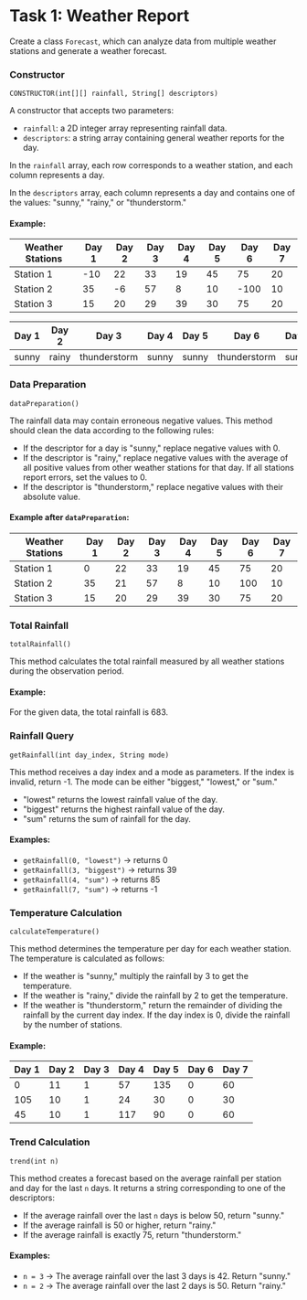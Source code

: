 # Task 1: Weather Report

Create a class `Forecast`, which can analyze data from multiple weather stations and generate a weather forecast.

### Constructor
`CONSTRUCTOR(int[][] rainfall, String[] descriptors)`

A constructor that accepts two parameters: 
- `rainfall`: a 2D integer array representing rainfall data.
- `descriptors`: a string array containing general weather reports for the day.

In the `rainfall` array, each row corresponds to a weather station, and each column represents a day.

In the `descriptors` array, each column represents a day and contains one of the values: "sunny," "rainy," or "thunderstorm."

#### Example:

| Weather Stations | Day 1 | Day 2 | Day 3 | Day 4 | Day 5 | Day 6 | Day 7 |
|------------------|-------|-------|-------|-------|-------|-------|-------|
| Station 1        | -10   | 22    | 33    | 19    | 45    | 75    | 20    |
| Station 2        | 35    | -6    | 57    | 8     | 10    | -100  | 10    |
| Station 3        | 15    | 20    | 29    | 39    | 30    | 75    | 20    |

| Day 1   | Day 2   | Day 3       | Day 4   | Day 5   | Day 6       | Day 7   |
|---------|---------|-------------|---------|---------|-------------|---------|
| sunny   | rainy   | thunderstorm| sunny   | sunny   | thunderstorm| sunny   |

### Data Preparation
`dataPreparation()`

The rainfall data may contain erroneous negative values. This method should clean the data according to the following rules:
- If the descriptor for a day is "sunny," replace negative values with 0.
- If the descriptor is "rainy," replace negative values with the average of all positive values from other weather stations for that day. If all stations report errors, set the values to 0.
- If the descriptor is "thunderstorm," replace negative values with their absolute value.

#### Example after `dataPreparation`:

| Weather Stations | Day 1 | Day 2 | Day 3 | Day 4 | Day 5 | Day 6 | Day 7 |
|------------------|-------|-------|-------|-------|-------|-------|-------|
| Station 1        | 0     | 22    | 33    | 19    | 45    | 75    | 20    |
| Station 2        | 35    | 21    | 57    | 8     | 10    | 100   | 10    |
| Station 3        | 15    | 20    | 29    | 39    | 30    | 75    | 20    |

### Total Rainfall
`totalRainfall()`

This method calculates the total rainfall measured by all weather stations during the observation period.

#### Example:
For the given data, the total rainfall is 683.

### Rainfall Query
`getRainfall(int day_index, String mode)`

This method receives a day index and a mode as parameters. If the index is invalid, return -1. The mode can be either "biggest," "lowest," or "sum."
- "lowest" returns the lowest rainfall value of the day.
- "biggest" returns the highest rainfall value of the day.
- "sum" returns the sum of rainfall for the day.

#### Examples:
- `getRainfall(0, "lowest")` → returns 0
- `getRainfall(3, "biggest")` → returns 39
- `getRainfall(4, "sum")` → returns 85
- `getRainfall(7, "sum")` → returns -1

### Temperature Calculation
`calculateTemperature()`

This method determines the temperature per day for each weather station. The temperature is calculated as follows:
- If the weather is "sunny," multiply the rainfall by 3 to get the temperature.
- If the weather is "rainy," divide the rainfall by 2 to get the temperature.
- If the weather is "thunderstorm," return the remainder of dividing the rainfall by the current day index. If the day index is 0, divide the rainfall by the number of stations.

#### Example:

| Day 1 | Day 2 | Day 3 | Day 4 | Day 5 | Day 6 | Day 7 |
|-------|-------|-------|-------|-------|-------|-------|
| 0     | 11    | 1     | 57    | 135   | 0     | 60    |
| 105   | 10    | 1     | 24    | 30    | 0     | 30    |
| 45    | 10    | 1     | 117   | 90    | 0     | 60    |

### Trend Calculation
`trend(int n)`

This method creates a forecast based on the average rainfall per station and day for the last `n` days. It returns a string corresponding to one of the descriptors:
- If the average rainfall over the last `n` days is below 50, return "sunny."
- If the average rainfall is 50 or higher, return "rainy."
- If the average rainfall is exactly 75, return "thunderstorm."

#### Examples:
- `n = 3` → The average rainfall over the last 3 days is 42. Return "sunny."
- `n = 2` → The average rainfall over the last 2 days is 50. Return "rainy."
